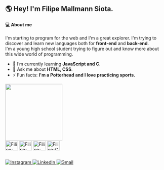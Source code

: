 ## 🌎 Hey! I'm Filipe Mallmann Siota.

#### 💻 About me
I'm starting to program for the web and I'm a great explorer. I'm trying to discover and learn new languages both for **front-end** and **back-end**.<br>I'm a young high school student trying to figure out and know more about this wide world of programming.

- 🌱 I’m currently learning **JavaScript and C**.
- 💬 Ask me about **HTML, CSS**.
- ⚡ Fun facts: **I'm a Potterhead and I love practicing sports.**

<div>
  <a href="https://github.com/FilipeSiota" style="text-decoration: none;">
    <img height="180em" src="https://github-readme-stats.vercel.app/api?username=FilipeSiota&count_private=true&show_icons=true&theme=tokyonight&include_all_commits=true">
    <!-- <img height="180em" width="50%" src="https://github-readme-stats.vercel.app/api/top-langs/?username=FilipeSiota&layout=compact&theme=tokyonight"> -->
  </a>
</div>

<div style="display: inline-block; text-decoration: none;">
  <img align="center" alt="Filipe-HTML" height="30" width="40" src="https://cdn.jsdelivr.net/gh/devicons/devicon/icons/html5/html5-original.svg">
  <img align="center" alt="Filipe-CSS" height="30" width="40" src="https://cdn.jsdelivr.net/gh/devicons/devicon/icons/css3/css3-original.svg">
  <img align="center" alt="Filipe-JS" height="30" width="40" src="https://cdn.jsdelivr.net/gh/devicons/devicon/icons/javascript/javascript-original.svg">
  <img align="center" alt="Filipe-C" height="30" width="40" src="https://cdn.jsdelivr.net/gh/devicons/devicon/icons/c/c-original.svg">
</div>

##

<div style="text-decoration: none;">
  <a href="https://www.instagram.com/filipe_siota/" target="_blank">
    <img src="https://img.shields.io/badge/Instagram-E4405F?style=for-the-badge&logo=instagram&logoColor=white" alt="Instagram">
  </a>
  
  <a href="https://www.linkedin.com/in/filipe-mallmann-siota/" target="_blank">
    <img src="https://img.shields.io/badge/LinkedIn-0077B5?style=for-the-badge&logo=linkedin&logoColor=white" alt="LinkedIn">
  </a>
  
  <a href="mailto:filipesiota@gmail.com" target="_blank">
    <img src="https://img.shields.io/badge/Gmail-D14836?style=for-the-badge&logo=gmail&logoColor=white" alt="Gmail">
  </a>
</div>

